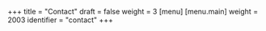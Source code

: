 +++
title = "Contact"
draft = false
weight = 3
[menu]
  [menu.main]
    weight = 2003
    identifier = "contact"
+++
